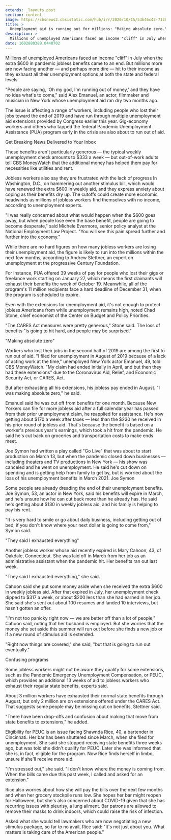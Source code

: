 ```yaml
--- 
extends: _layouts.post 
section: content 
image: https://cbsnews2.cbsistatic.com/hub/i/r/2020/10/15/53b46c42-7128-4f75-bdb7-0be8f447ba56/thumbnail/1200x630/37571b1a222cb9f7ece9530ca2b8188e/gettyimages-1228115235.jpg 
title: > 
  Unemployment aid is running out for millions: "Making absolute zero." 
description: > 
  Millions of unemployed Americans faced an income "cliff" in July when the extra $600 in pandemic jobless benefits came to an end.The cutoffs could create more economic headwinds as millions of jobless workers find themselves with no income, according to unemployment experts.He said he's getting about $130 in weekly jobless aid, and his family is helping to pay his rent.Cahoon said she put some money aside when she received the extra $600 in weekly jobless aid."There have been drop-offs and confusion about making that move from state benefits to extensions," he added. 
date: 1602880389.0440702 
--- 
```

Millions of unemployed Americans faced an income "cliff" in July when the extra $600 in pandemic jobless benefits came to an end. But millions more are now facing another — and perhaps more dire — hit to their income as they exhaust all their unemployment options at both the state and federal levels.

"People are saying, 'Oh my god, I'm running out of money,' and they have no idea what's to come," said Alex Emanuel, an actor, filmmaker and musician in New York whose unemployment aid ran dry two months ago.

The issue is affecting a range of workers, including people who lost their jobs toward the end of 2019 and have run through multiple unemployment aid extensions provided by Congress earlier this year. Gig-economy workers and others who tapped the federal Pandemic Unemployment Assistance (PUA) program early in the crisis are also about to run out of aid.

Get Breaking News Delivered to Your Inbox

These benefits aren't particularly generous — the typical weekly unemployment check amounts to $333 a week — but out-of-work adults tell CBS MoneyWatch that the additional money has helped them pay for necessities like utilities and rent.

Jobless workers also say they are frustrated with the lack of progress In Washington, D.C., on hammering out another stimulus bill, which would have renewed the extra $600 in weekly aid, and they express anxiety about coping as their benefits dry up. The cutoffs could create more economic headwinds as millions of jobless workers find themselves with no income, according to unemployment experts.

"I was really concerned about what would happen when the $600 goes away, but when people lose even the base benefit, people are going to become desperate," said Michele Evermore, senior policy analyst at the National Employment Law Project. "You will see this pain spread further and further into the economy."

While there are no hard figures on how many jobless workers are losing their unemployment aid, the figure is likely to run into the millions within the next few months, according to Andrew Stettner, an expert on unemployment at the progressive Century Foundation.

For instance, PUA offered 39 weeks of pay for people who lost their gigs or freelance work starting on January 27, which means the first claimants will exhaust their benefits the week of October 19. Meanwhile, all of the program's 11 million recipients face a hard deadline of December 31, when the program is scheduled to expire.

Even with the extensions for unemployment aid, it's not enough to protect jobless Americans from while unemployment remains high, noted Chad Stone, chief economist of the Center on Budget and Policy Priorities.

"The CARES Act measures were pretty generous," Stone said. The loss of benefits "is going to hit hard, and people may be surprised."

"Making absolute zero"

Workers who lost their jobs in the second half of 2019 are among the first to run out of aid. "I filed for unemployment in August of 2019 because of a lack of acting work at the time," unemployed New York actor Emanuel, 49, told CBS MoneyWatch. "My claim had ended initially in April, and but then they had these extensions" due to the Coronavirus Aid, Relief, and Economic Security Act, or CARES, Act.

But after exhausting all his extensions, his jobless pay ended in August. "I was making absolute zero," he said.

Emanuel said he was cut off from benefits for one month. Because New Yorkers can file for more jobless aid after a full calendar year has passed from their prior unemployment claim, he reapplied for assistance. He's now getting about $170 a week after taxes — less than the $230 he received in his prior round of jobless aid. That's because the benefit is based on a worker's previous year's earnings, which took a hit from the pandemic. He said he's cut back on groceries and transportation costs to make ends meet.

Joe Symon had written a play called "Go Live" that was about to start production on March 13, but when the pandemic closed down businesses — including theaters and TV productions in New York — his show was canceled and he went on unemployment. He said he's cut down on spending and is getting help from family to get by, but is worried about the loss of his unemployment benefits in March 2021. Joe Symon

Some people are already dreading the end of their unemployment benefits. Joe Symon, 53, an actor in New York, said his benefits will expire in March, and he's unsure how he can cut back more than he already has. He said he's getting about $130 in weekly jobless aid, and his family is helping to pay his rent.

"It is very hard to smile or go about daily business, including getting out of bed, if you don't know where your next dollar is going to come from," Symon said.

"They said I exhausted everything"

Another jobless worker whose aid recently expired is Mary Cahoon, 43, of Oakdale, Connecticut. She was laid off in March from her job as an administrative assistant when the pandemic hit. Her benefits ran out last week.

"They said I exhausted everything," she said.

Cahoon said she put some money aside when she received the extra $600 in weekly jobless aid. After that expired in July, her unemployment check dipped to $317 a week, or about $200 less than she had earned in her job. She said she's sent out about 100 resumes and landed 10 interviews, but hasn't gotten an offer.

"I'm not too panicky right now — we are better off than a lot of people," Cahoon said, noting that her husband is employed. But she worries that the money she set aside this summer will run out before she finds a new job or if a new round of stimulus aid is extended.

"Right now things are covered," she said, "but that is going to run out eventually."

Confusing programs

Some jobless workers might not be aware they qualify for some extensions, such as the Pandemic Emergency Unemployment Compensation, or PEUC, which provides an additional 13 weeks of aid to jobless workers who exhaust their regular state benefits, experts said.

About 3 million workers have exhausted their normal state benefits through August, but only 2 million are on extensions offered under the CARES Act. That suggests some people may be missing out on benefits, Stettner said.

"There have been drop-offs and confusion about making that move from state benefits to extensions," he added.

Eligibility for PEUC is an issue facing Shawnda Rice, 40, a bartender in Cincinnati. Her bar has been shuttered since March, when she filed for unemployment. She said she stopped receiving state benefits three weeks ago, but was told she didn't qualify for PEUC. Later she was informed that she is, in fact, eligible for the program. Now Rice finds herself in limbo, unsure if she'll receive more aid.

"I'm stressed out," she said. "I don't know where the money is coming from. When the bills came due this past week, I called and asked for an extension."

Rice also worries about how she will pay the bills over the next few months and when her grocery stockpile runs low. She hopes her bar might reopen for Halloween, but she's also concerned about COVID-19 given that she has recurring issues with pleurisy, a lung ailment. Bar patrons are allowed to remove their masks to drink indoors, which could raise the risk of infection.

Asked what she would tell lawmakers who are now negotiating a new stimulus package, so far to no avail, Rice said: "It's not just about you. What matters is taking care of the American people."